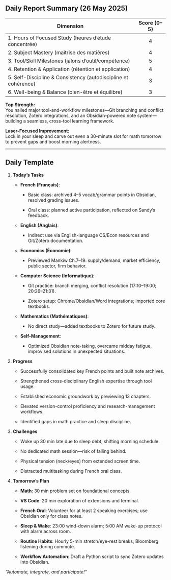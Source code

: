 ## **Daily Report Summary (26 May 2025)**

|Dimension|Score (0–5)|
|---|:-:|
|1. Hours of Focused Study (heures d’étude concentrée)|4|
|2. Subject Mastery (maîtrise des matières)|4|
|3. Tool/Skill Milestones (jalons d’outil/compétence)|5|
|4. Retention & Application (rétention et application)|4|
|5. Self-Discipline & Consistency (autodiscipline et cohérence)|3|
|6. Well-being & Balance (bien-être et équilibre)|3|

**Top Strength:**  
You nailed major tool-and-workflow milestones—Git branching and conflict resolution, Zotero integrations, and an Obsidian-powered note system—building a seamless, cross-tool learning framework.

**Laser-Focused Improvement:**  
Lock in your sleep and carve out even a 30-minute slot for math tomorrow to prevent gaps and boost morning alertness.

---

## **Daily Template**

1. **Today’s Tasks**
    
    - **French (Français)**:
        
        - Basic class: archived 4–5 vocab/grammar points in Obsidian, resolved grading issues.
            
        - Oral class: planned active participation, reflected on Sandy’s feedback.
            
    - **English (Anglais)**:
        
        - Indirect use via English-language CS/Econ resources and Git/Zotero documentation.
            
    - **Economics (Économie)**:
        
        - Previewed Mankiw Ch.7–19: supply/demand, market efficiency, public sector, firm behavior.
            
    - **Computer Science (Informatique)**:
        
        - Git practice: branch merging, conflict resolution (17:10–19:00; 20:26–21:31).
            
        - Zotero setup: Chrome/Obsidian/Word integrations; imported core textbooks.
            
    - **Mathematics (Mathématiques)**:
        
        - No direct study—added textbooks to Zotero for future study.
            
    - **Self-Management**:
        
        - Optimized Obsidian note-taking, overcame midday fatigue, improvised solutions in unexpected situations.
            
2. **Progress**
    
    - Successfully consolidated key French points and built note archives.
        
    - Strengthened cross-disciplinary English expertise through tool usage.
        
    - Established economic groundwork by previewing 13 chapters.
        
    - Elevated version-control proficiency and research-management workflows.
        
    - Identified gaps in math practice and sleep discipline.
        
3. **Challenges**
    
    - Woke up 30 min late due to sleep debt, shifting morning schedule.
        
    - No dedicated math session—risk of falling behind.
        
    - Physical tension (neck/eyes) from extended screen time.
        
    - Distracted multitasking during French oral class.
        
4. **Tomorrow’s Plan**
    
    - **Math**: 30 min problem set on foundational concepts.
        
    - **VS Code**: 20 min exploration of extensions and terminal.
        
    - **French Oral**: Volunteer for at least 2 speaking exercises; use Obsidian only for class notes.
        
    - **Sleep & Wake**: 23:00 wind-down alarm; 5:00 AM wake-up protocol with alarm across room.
        
    - **Routine Habits**: Hourly 5-min stretch/eye-rest breaks; Bloomberg listening during commute.
        
    - **Workflow Automation**: Draft a Python script to sync Zotero updates into Obsidian.
        

_“Automate, integrate, and participate!”_